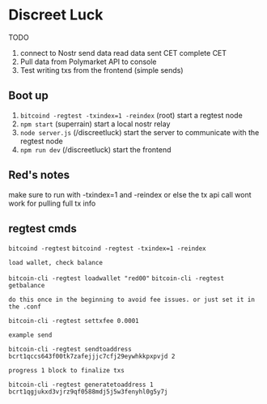 # Discreet Luck

TODO

1. connect to Nostr
   send data
   read data
   sent CET
   complete CET
2. Pull data from Polymarket API to console
3. Test writing txs from the frontend (simple sends)

## Boot up

1. `bitcoind -regtest -txindex=1 -reindex` (root) start a regtest node
2. `npm start` (superrain) start a local nostr relay
3. `node server.js` (/discreetluck) start the server to communicate with the regtest node
4. `npm run dev` (/discreetluck) start the frontend

## Red's notes

make sure to run with -txindex=1 and -reindex or else the tx api call wont work for pulling full tx info

## regtest cmds

`bitcoind -regtest`
`bitcoind -regtest -txindex=1 -reindex`

    load wallet, check balance

`bitcoin-cli -regtest loadwallet "red00"`
`bitcoin-cli -regtest getbalance`

    do this once in the beginning to avoid fee issues. or just set it in the .conf

`bitcoin-cli -regtest settxfee 0.0001`

    example send

`bitcoin-cli -regtest sendtoaddress bcrt1qccs643f00tk7zafejjjc7cfj29eywhkkpxpvjd 2`

    progress 1 block to finalize txs

`bitcoin-cli -regtest generatetoaddress 1 bcrt1qgjukxd3vjrz9qf0588mdj5j5w3fenyhl0g5y7j`
